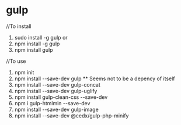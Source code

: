 # gulp

//To install
1. sudo install -g gulp or
2. npm install -g gulp
3. npm install gulp



//To use
1. npm init
2. npm install --save-dev gulp ** Seems not to be a depency of itself
3. npm install --save-dev gulp-concat
4. npm install --save-dev gulp-uglify
5. npm install gulp-clean-css --save-dev
6. npm i gulp-htmlmin --save-dev
7. npm install --save-dev gulp-image
8. npm install --save-dev @cedx/gulp-php-minify 
